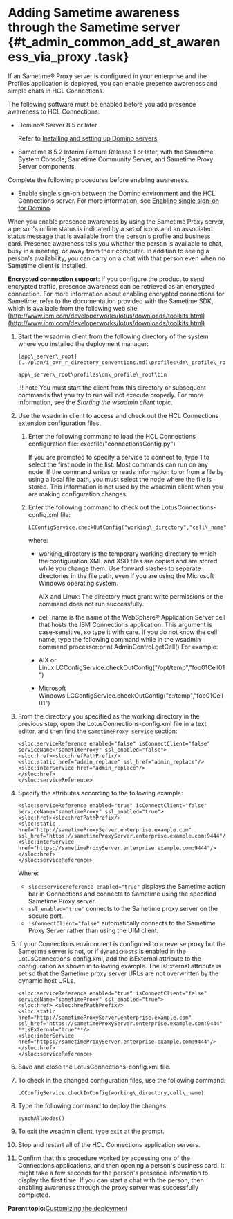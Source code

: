 # Adding Sametime awareness through the Sametime server {#t_admin_common_add_st_awareness_via_proxy .task}

If an Sametime® Proxy server is configured in your enterprise and the Profiles application is deployed, you can enable presence awareness and simple chats in HCL Connections.

The following software must be enabled before you add presence awareness to HCL Connections:

-   Domino® Server 8.5 or later

    Refer to [Installing and setting up Domino servers](https://help.hcltechsw.com/domino/11.0.0/inst_dominoserverinstallation_c.html).

-   Sametime 8.5.2 Interim Feature Release 1 or later, with the Sametime System Console, Sametime Community Server, and Sametime Proxy Server components.

Complete the following procedures before enabling awareness.

-   Enable single sign-on between the Domino environment and the HCL Connections server. For more information, see [Enabling single sign-on for Domino](../secure/t_secure_domino.md).

When you enable presence awareness by using the Sametime Proxy server, a person's online status is indicated by a set of icons and an associated status message that is available from the person's profile and business card. Presence awareness tells you whether the person is available to chat, busy in a meeting, or away from their computer. In addition to seeing a person's availability, you can carry on a chat with that person even when no Sametime client is installed.

**Encrypted connection support**: If you configure the product to send encrypted traffic, presence awareness can be retrieved as an encrypted connection. For more information about enabling encrypted connections for Sametime, refer to the documentation provided with the Sametime SDK, which is available from the following web site: [http://www.ibm.com/developerworks/lotus/downloads/toolkits.html](http://www.ibm.com/developerworks/lotus/downloads/toolkits.html)

1.  Start the wsadmin client from the following directory of the system where you installed the deployment manager:

    ```
    [app\_server\_root](../plan/i_ovr_r_directory_conventions.md)\profiles\dm\_profile\_root\bin
    ```

    ```
    app\_server\_root\profiles\dm\_profile\_root\bin
    ```

    !!! note
    You must start the client from this directory or subsequent commands that you try to run will not execute properly. For more information, see the *Starting the wsadmin client* topic.

2.  Use the wsadmin client to access and check out the HCL Connections extension configuration files.

    1.  Enter the following command to load the HCL Connections configuration file: execfile\("connectionsConfig.py"\)

        If you are prompted to specify a service to connect to, type 1 to select the first node in the list. Most commands can run on any node. If the command writes or reads information to or from a file by using a local file path, you must select the node where the file is stored. This information is not used by the wsadmin client when you are making configuration changes.

    2.  Enter the following command to check out the LotusConnections-config.xml file:

        ```
        LCConfigService.checkOutConfig("working\_directory","cell\_name")
        ```

        where:

        -   working\_directory is the temporary working directory to which the configuration XML and XSD files are copied and are stored while you change them. Use forward slashes to separate directories in the file path, even if you are using the Microsoft Windows operating system.

            AIX and Linux: The directory must grant write permissions or the command does not run successfully.

        -   cell\_name is the name of the WebSphere® Application Server cell that hosts the IBM Connections application. This argument is case-sensitive, so type it with care. If you do not know the cell name, type the following command while in the wsadmin command processor:print AdminControl.getCell\(\)
        For example:

        -   AIX or Linux:LCConfigService.checkOutConfig\("/opt/temp","foo01Cell01"\)
        -   Microsoft Windows:LCConfigService.checkOutConfig\("c:/temp","foo01Cell01"\)
3.  From the directory you specified as the working directory in the previous step, open the LotusConnections-config.xml file in a text editor, and then find the `sametimeProxy service` section:

    ```
    <sloc:serviceReference enabled="false" isConnectClient="false" serviceName="sametimeProxy" ssl_enabled="false">
    <sloc:href><sloc:hrefPathPrefix/>
    <sloc:static href="admin_replace" ssl_href="admin_replace"/>
    <sloc:interService href="admin_replace"/>
    </sloc:href>
    </sloc:serviceReference>
    ```

4.  Specify the attributes according to the following example:

    ```
    <sloc:serviceReference enabled="true" isConnectClient="false" serviceName="sametimeProxy" ssl_enabled="true">
    <sloc:href><sloc:hrefPathPrefix/>
    <sloc:static href="http://sametimeProxyServer.enterprise.example.com" 
    ssl_href="https://sametimeProxyServer.enterprise.example.com:9444"/>
    <sloc:interService href="https://sametimeProxyServer.enterprise.example.com:9444"/>
    </sloc:href>
    </sloc:serviceReference>
    ```

    Where:

    -   `sloc:serviceReference enabled="true"` displays the Sametime action bar in Connections and connects to Sametime using the specified Sametime Proxy server.
    -   `ssl_enabled="true"` connects to the Sametime proxy server on the secure port.
    -   `isConnectClient="false"` automatically connects to the Sametime Proxy Server rather than using the UIM client.
5.  If your Connections environment is configured to a reverse proxy but the Sametime server is not, or if `dynamicHosts` is enabled in the LotusConnections-config.xml, add the isExternal attribute to the configuration as shown in following example. The isExternal attribute is set so that the Sametime proxy server URLs are not overwritten by the dynamic host URLs.

    ```
    <sloc:serviceReference enabled="true" isConnectClient="false" serviceName="sametimeProxy" ssl_enabled="true">
    <sloc:href> <sloc:hrefPathPrefix/> 
    <sloc:static href="http://sametimeProxyServer.enterprise.example.com" 
    ssl_href="https://sametimeProxyServer.enterprise.example.com:9444" **isExternal="true"**/> 
    <sloc:interService href="https://sametimeProxyServer.enterprise.example.com:9444"/> 
    </sloc:href>
    </sloc:serviceReference>
    ```

6.  Save and close the LotusConnections-config.xml file.

7.  To check in the changed configuration files, use the following command:

    ```
    LCConfigService.checkInConfig(working\_directory,cell\_name)
    ```

8.  Type the following command to deploy the changes:

    ```
    synchAllNodes()
    ```

9.  To exit the wsadmin client, type `exit` at the prompt.

10. Stop and restart all of the HCL Connections application servers.

11. Confirm that this procedure worked by accessing one of the Connections applications, and then opening a person's business card. It might take a few seconds for the person's presence information to display the first time. If you can start a chat with the person, then enabling awareness through the proxy server was successfully completed.


**Parent topic:**[Customizing the deployment](../admin/c_admin_common_customizing.md)

